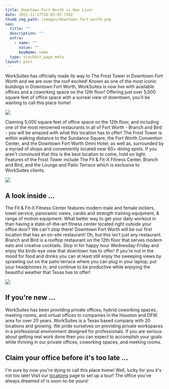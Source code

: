 ```yaml
---
title: Downtown Fort Worth is Now Live!
date: 2021-11-17T18:05:07.756Z
thumb_img_path: /images/downtown-fort-worth.png
seo:
  title: ""
  description: ""
  extra:
    - name: ""
      value: ""
      keyName: name
  type: stackbit_page_meta
layout: post
---
```

WorkSuites has officially made its way to The Frost Tower in Downtown Fort Worth and we are over the roof excited! Known as one of the most iconic buildings in Downtown Fort Worth, WorkSuites is now live with available offices and a coworking space on the 12th floor! Offering just over 5,000 square feet of office space with a surreal view of downtown, you'll be wanting to call this place home!

![](/images/private-office-space-in-downtown-fort-worth.png)

Claiming 5,000 square feet of office space on the 12th floor, and including one of the most renowned restaurants in all of Fort Worth - Branch and Bird - you will be amazed with what this location has to offer! The Frost Tower is within walking distance to the Sundance Square, the Fort Worth Convention Center, and the Downtown Fort Worth Omni Hotel; as well as, surrounded by a myriad of shops and conveniently located near 60+ dining spots. If you aren't convinced that this is the best location to come, hold on tight. Features of the Frost Tower include The Fit & Fit-X Fitness Center, Branch and Bird, and the Lounge and Patio Terrace which is exclusive to WorkSuites clients.

![](/images/conference-room-in-downtown-fort-worth.png)

## A look inside ...

The Fit & Fit-X Fitness Center features modern male and female lockers, towel service, panoramic views, cardio and strength training equipment, & range of motion equipment. What better way to get your daily workout in than having a state-of-the-art fitness center located right outside your office door? We can't stop there! Downtown Fort Worth will be our first location that has an on-site restaurant! Oh, but this isn't just any restaurant. Branch and Bird is a rooftop restaurant on the 12th floor that serves modern eats and creative cocktails. Stop in for happy hour Wednesday-Friday and enjoy the birds-eye view that downtown has to offer! If you're not in the mood for food and drinks you can at least still enjoy the sweeping views by sprawling out on the patio terrace where you can plug in your laptop, put your headphones in, and continue to be productive while enjoying the beautiful weather that Texas has to offer!

![](/images/podcast-room-in-downtown-fort-worth.png)

## If you're new ...

WorkSuites has been providing private offices, hybrid coworking spaces, meeting rooms, and virtual offices to companies in the Houston and DFW area for over 20 years. WorkSuites is a Texas based company with 20 locations and growing. We pride ourselves on providing private workspaces in a professional environment designed for professionals. If you are serious about getting real work done then you can expect to accomplish your goals while thriving in our private offices, coworking spaces, and meeting rooms.

## Claim your office before it's too late ...

I'm sure by now you're dying to call this place home! Well, lucky for you it's not too late! Visit our [locations](https://www.worksuites.com/texas/640-taylor-fort-worth) page to set up a tour! The office you've always dreamed of is soon-to-be yours!